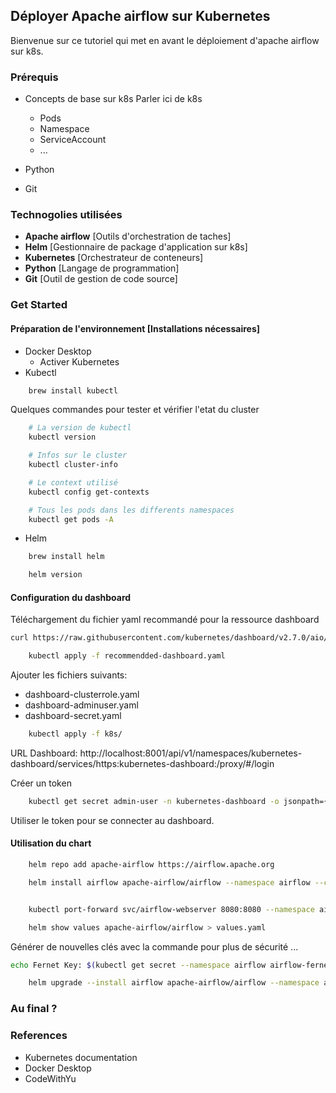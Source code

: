 ## Déployer Apache airflow sur Kubernetes

Bienvenue sur ce tutoriel qui met en avant le déploiement d'apache airflow sur k8s.

### Prérequis

- Concepts de base sur k8s 
Parler ici de k8s

    - Pods 
    - Namespace
    - ServiceAccount
    - ...
- Python
- Git

### Technogolies utilisées

- **Apache airflow** [Outils d'orchestration de taches]
- **Helm** [Gestionnaire de package d'application sur k8s]
- **Kubernetes** [Orchestrateur de conteneurs]
- **Python** [Langage de programmation]
- **Git** [Outil de gestion de code source]

### Get Started 

#### Préparation de l'environnement [Installations nécessaires]

- Docker Desktop
    - Activer Kubernetes
- Kubectl

```bash
    brew install kubectl
```

Quelques commandes pour tester et vérifier l'etat du cluster

```bash
    # La version de kubectl
    kubectl version

    # Infos sur le cluster
    kubectl cluster-info

    # Le context utilisé
    kubectl config get-contexts

    # Tous les pods dans les differents namespaces
    kubectl get pods -A
```

- Helm

```bash
    brew install helm
```

```bash
    helm version
```

#### Configuration du dashboard

Téléchargement du fichier yaml recommandé pour la ressource dashboard

```bash
curl https://raw.githubusercontent.com/kubernetes/dashboard/v2.7.0/aio/deploy/recommended.yaml -o recommended-dashboard.yaml
```

```bash
    kubectl apply -f recommendded-dashboard.yaml
```

Ajouter les fichiers suivants: 
- dashboard-clusterrole.yaml
- dashboard-adminuser.yaml
- dashboard-secret.yaml

```bash
    kubectl apply -f k8s/
```

URL Dashboard: http://localhost:8001/api/v1/namespaces/kubernetes-dashboard/services/https:kubernetes-dashboard:/proxy/#/login

Créer un token

```bash
    kubectl get secret admin-user -n kubernetes-dashboard -o jsonpath={".data.token"} | base64 -d
```

Utiliser le token pour se connecter au dashboard.

#### Utilisation du chart 

```bash
    helm repo add apache-airflow https://airflow.apache.org

    helm install airflow apache-airflow/airflow --namespace airflow --create-namespace
```


```bash

    kubectl port-forward svc/airflow-webserver 8080:8080 --namespace airflow

```

```bash
    helm show values apache-airflow/airflow > values.yaml
```

Générer de nouvelles clés avec la commande pour plus de sécurité ...

```bash
echo Fernet Key: $(kubectl get secret --namespace airflow airflow-fernet-key -o jsonpath="{.data.fernet-key}" | base64 --decode)
```

```bash
    helm upgrade --install airflow apache-airflow/airflow --namespace airflow --create-namespace -f values.yaml
```

### Au final ?

### References 

- Kubernetes documentation
- Docker Desktop
- CodeWithYu